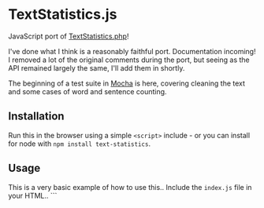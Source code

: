 TextStatistics.js
=================

JavaScript port of [TextStatistics.php](https://github.com/DaveChild/Text-Statistics)!

I've done what I think is a reasonably faithful port. Documentation incoming!
I removed a lot of the original comments during the port, but seeing as the API remained largely the same, I'll add them in shortly.

The beginning of a test suite in [Mocha](https://mochajs.org/) is here, covering cleaning the text and some cases of word and sentence counting.

## Installation

Run this in the browser using a simple `<script>` include - or you can install for node with `npm install text-statistics`.

## Usage
This is a very basic example of how to use this..
Include the ``index.js`` file in your HTML..  ```<script src="https://raw.githubusercontent.com/cgiffard/TextStatistics.js/master/index.js"><script>
```
<script>
var stats = textstatistics("monkey goes yay");
alert(stats.wordCount()); // Alerts 4.
</script>
```

**[Famous! As seen in Time!](http://time.com/2958650/twitter-reading-level/)** (heh.)
